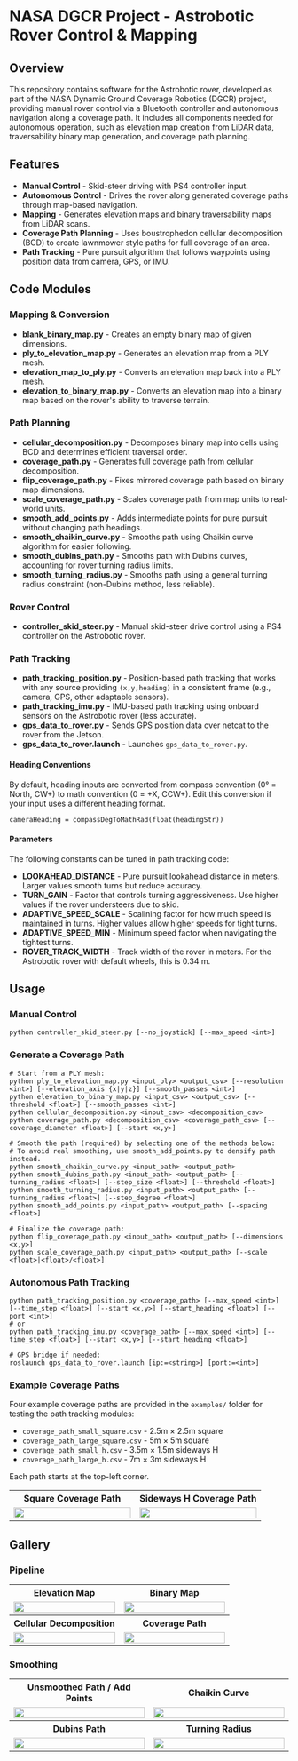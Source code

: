 # NASA DGCR Project - Astrobotic Rover Control & Mapping

## Overview
This repository contains software for the Astrobotic rover, developed as part of the NASA Dynamic Ground Coverage Robotics (DGCR) project, providing manual rover control via a Bluetooth controller and autonomous navigation along a coverage path. It includes all components needed for autonomous operation, such as elevation map creation from LiDAR data, traversability binary map generation, and coverage path planning.

## Features
- **Manual Control** - Skid-steer driving with PS4 controller input.
- **Autonomous Control** - Drives the rover along generated coverage paths through map-based navigation.
- **Mapping** - Generates elevation maps and binary traversability maps from LiDAR scans.
- **Coverage Path Planning** - Uses boustrophedon cellular decomposition (BCD) to create lawnmower style paths for full coverage of an area.
- **Path Tracking** - Pure pursuit algorithm that follows waypoints using position data from camera, GPS, or IMU.

## Code Modules
### Mapping & Conversion
- **blank_binary_map.py** - Creates an empty binary map of given dimensions.
- **ply_to_elevation_map.py** - Generates an elevation map from a PLY mesh.
- **elevation_map_to_ply.py** - Converts an elevation map back into a PLY mesh.
- **elevation_to_binary_map.py** - Converts an elevation map into a binary map based on the rover's ability to traverse terrain.

### Path Planning
- **cellular_decomposition.py** - Decomposes binary map into cells using BCD and determines efficient traversal order.
- **coverage_path.py** - Generates full coverage path from cellular decomposition.
- **flip_coverage_path.py** - Fixes mirrored coverage path based on binary map dimensions.
- **scale_coverage_path.py** - Scales coverage path from map units to real-world units.
- **smooth_add_points.py** - Adds intermediate points for pure pursuit without changing path headings.
- **smooth_chaikin_curve.py** - Smooths path using Chaikin curve algorithm for easier following.
- **smooth_dubins_path.py** - Smooths path with Dubins curves, accounting for rover turning radius limits.
- **smooth_turning_radius.py** - Smooths path using a general turning radius constraint (non-Dubins method, less reliable).

### Rover Control
- **controller_skid_steer.py** - Manual skid-steer drive control using a PS4 controller on the Astrobotic rover.

### Path Tracking
- **path_tracking_position.py** - Position-based path tracking that works with any source providing `(x,y,heading)` in a consistent frame (e.g., camera, GPS, other adaptable sensors).
- **path_tracking_imu.py** - IMU-based path tracking using onboard sensors on the Astrobotic rover (less accurate).
- **gps_data_to_rover.py** - Sends GPS position data over netcat to the rover from the Jetson.
- **gps_data_to_rover.launch** - Launches `gps_data_to_rover.py`.

#### Heading Conventions
By default, heading inputs are converted from compass convention (0° = North, CW+) to math convention (0 = +X, CCW+). Edit this conversion if your input uses a different heading format.

```
cameraHeading = compassDegToMathRad(float(headingStr))
```

#### Parameters
The following constants can be tuned in path tracking code:
- **LOOKAHEAD_DISTANCE** - Pure pursuit lookahead distance in meters. Larger values smooth turns but reduce accuracy.
- **TURN_GAIN** - Factor that controls turning aggressiveness. Use higher values if the rover understeers due to skid.
- **ADAPTIVE_SPEED_SCALE** - Scalining factor for how much speed is maintained in turns. Higher values allow higher speeds for tight turns.
- **ADAPTIVE_SPEED_MIN** - Minimum speed factor when navigating the tightest turns.
- **ROVER_TRACK_WIDTH** - Track width of the rover in meters. For the Astrobotic rover with default wheels, this is 0.34 m.

## Usage
### Manual Control
```
python controller_skid_steer.py [--no_joystick] [--max_speed <int>]
```

### Generate a Coverage Path
```
# Start from a PLY mesh:
python ply_to_elevation_map.py <input_ply> <output_csv> [--resolution <int>] [--elevation_axis {x|y|z}] [--smooth_passes <int>]
python elevation_to_binary_map.py <input_csv> <output_csv> [--threshold <float>] [--smooth_passes <int>]
python cellular_decomposition.py <input_csv> <decomposition_csv>
python coverage_path.py <decomposition_csv> <coverage_path_csv> [--coverage_diameter <float>] [--start <x,y>]

# Smooth the path (required) by selecting one of the methods below:
# To avoid real smoothing, use smooth_add_points.py to densify path instead.
python smooth_chaikin_curve.py <input_path> <output_path>
python smooth_dubins_path.py <input_path> <output_path> [--turning_radius <float>] [--step_size <float>] [--threshold <float>]
python smooth_turning_radius.py <input_path> <output_path> [--turning_radius <float>] [--step_degree <float>]
python smooth_add_points.py <input_path> <output_path> [--spacing <float>]

# Finalize the coverage path:
python flip_coverage_path.py <input_path> <output_path> [--dimensions <x,y>]
python scale_coverage_path.py <input_path> <output_path> [--scale <float>|<float>/<float>]
```

### Autonomous Path Tracking
```
python path_tracking_position.py <coverage_path> [--max_speed <int>] [--time_step <float>] [--start <x,y>] [--start_heading <float>] [--port <int>]
# or
python path_tracking_imu.py <coverage_path> [--max_speed <int>] [--time_step <float>] [--start <x,y>] [--start_heading <float>]

# GPS bridge if needed:
roslaunch gps_data_to_rover.launch [ip:=<string>] [port:=<int>]
```

### Example Coverage Paths
Four example coverage paths are provided in the `examples/` folder for testing the path tracking modules:
- `coverage_path_small_square.csv` - 2.5m × 2.5m square
- `coverage_path_large_square.csv` - 5m × 5m square
- `coverage_path_small_h.csv` - 3.5m × 1.5m sideways H
- `coverage_path_large_h.csv` - 7m × 3m sideways H

Each path starts at the top-left corner.

<table>
  <tr>
    <th align="center">Square Coverage Path</th>
    <th align="center">Sideways H Coverage Path</th>
  </tr>
  <tr>
    <td width="50%" align="center">
      <img src="assets/example_coverage_path_square.png" width="100%"/>
    </td>
    <td width="50%" align="center">
      <img src="assets/example_coverage_path_h.png" width="100%"/>
    </td>
  </tr>
</table>

## Gallery
### Pipeline
<table>
  <tr>
    <th align="center">Elevation Map</th>
    <th align="center">Binary Map</th>
  </tr>
  <tr>
    <td width="50%" align="center">
      <img src="assets/elevation_map.png" width="100%"/>
    </td>
    <td width="50%" align="center">
      <img src="assets/binary_map.png" width="100%"/>
    </td>
  </tr>
  <tr>
    <th align="center">Cellular Decomposition</th>
    <th align="center">Coverage Path</th>
  </tr>
  <tr>
    <td width="50%" align="center">
      <img src="assets/cellular_decomposition.png" width="100%"/>
    </td>
    <td width="50%" align="center">
      <img src="assets/coverage_path.png" width="100%"/>
    </td>
  </tr>
</table>

### Smoothing
<table>
  <tr>
    <th align="center">Unsmoothed Path / Add Points</th>
    <th align="center">Chaikin Curve</th>
  </tr>
  <tr>
    <td width="50%" align="center">
      <img src="assets/smooth_unsmoothed_path.png" width="100%"/>
    </td>
    <td width="50%" align="center">
      <img src="assets/smooth_chaikin_curve.png" width="100%"/>
    </td>
  </tr>
  <tr>
    <th align="center">Dubins Path</th>
    <th align="center">Turning Radius</th>
  </tr>
  <tr>
    <td width="50%" align="center">
      <img src="assets/smooth_dubins_path.png" width="100%"/>
    </td>
    <td width="50%" align="center">
      <img src="assets/smooth_turning_radius.png" width="100%"/>
    </td>
  </tr>
</table>
